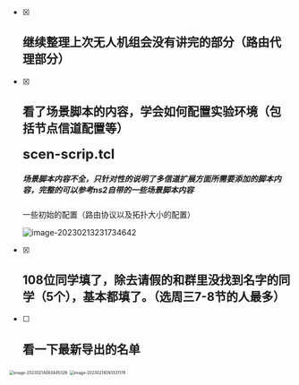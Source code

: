 - [x] ## 继续整理上次无人机组会没有讲完的部分（路由代理部分）

- [x] ## 看了场景脚本的内容，学会如何配置实验环境（包括节点信道配置等）

  <font size=5>**scen-scrip.tcl**</font >

  ##### 场景脚本内容不全，只针对性的说明了多信道扩展方面所需要添加的脚本内容，完整的可以参考ns2自带的一些场景脚本内容

  一些初始的配置（路由协议以及拓扑大小的配置）

  ![image-20230213231734642](C:\Users\27252\AppData\Roaming\Typora\typora-user-images\image-20230213231734642.png)

- [x] ## 108位同学填了，除去请假的和群里没找到名字的同学（5个），基本都填了。（选周三7-8节的人最多） 

- [ ] ## 看一下最新导出的名单

<img src="C:\Users\27252\AppData\Roaming\Typora\typora-user-images\image-20230214093445326.png" alt="image-20230214093445326" style="zoom:50%;" />

<img src="C:\Users\27252\AppData\Roaming\Typora\typora-user-images\image-20230214093531176.png" alt="image-20230214093531176" style="zoom:50%;" />